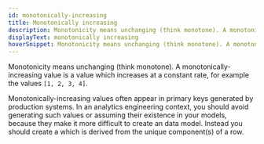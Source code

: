 ```yaml
---
id: monotonically-increasing
title: Monotonically increasing
description: Monotonicity means unchanging (think monotone). A monotonically-increasing value is a value which increases at a constant rate, for example the values 1, 2, 3, 4.
displayText: monotonically increasing 
hoverSnippet: Monotonicity means unchanging (think monotone). A monotonically-increasing value is a value which increases at a constant rate, for example the values 1, 2, 3, 4.
---
```


Monotonicity means unchanging (think monotone). A monotonically-increasing value is a value which increases at a constant rate, for example the values `[1, 2, 3, 4]`.

Monotonically-increasing values often appear in primary keys generated by production systems. In an analytics engineering context, you should avoid generating such values or assuming their existence in your models, because they make it more difficult to create an <Term id="idempotent"/> data model. Instead you should create a <Term id="surrogate-key"/> which is derived from the unique component(s) of a row.